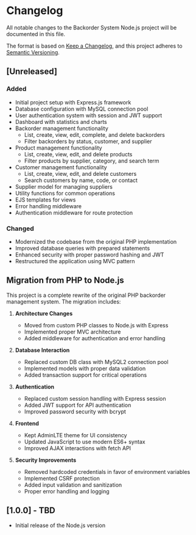 # Changelog

All notable changes to the Backorder System Node.js project will be documented in this file.

The format is based on [Keep a Changelog](https://keepachangelog.com/en/1.0.0/),
and this project adheres to [Semantic Versioning](https://semver.org/spec/v2.0.0.html).

## [Unreleased]

### Added
- Initial project setup with Express.js framework
- Database configuration with MySQL connection pool
- User authentication system with session and JWT support
- Dashboard with statistics and charts
- Backorder management functionality
  - List, create, view, edit, complete, and delete backorders
  - Filter backorders by status, customer, and supplier
- Product management functionality
  - List, create, view, edit, and delete products
  - Filter products by supplier, category, and search term
- Customer management functionality
  - List, create, view, edit, and delete customers
  - Search customers by name, code, or contact
- Supplier model for managing suppliers
- Utility functions for common operations
- EJS templates for views
- Error handling middleware
- Authentication middleware for route protection

### Changed
- Modernized the codebase from the original PHP implementation
- Improved database queries with prepared statements
- Enhanced security with proper password hashing and JWT
- Restructured the application using MVC pattern

## Migration from PHP to Node.js

This project is a complete rewrite of the original PHP backorder management system. The migration includes:

1. **Architecture Changes**
   - Moved from custom PHP classes to Node.js with Express
   - Implemented proper MVC architecture
   - Added middleware for authentication and error handling

2. **Database Interaction**
   - Replaced custom DB class with MySQL2 connection pool
   - Implemented models with proper data validation
   - Added transaction support for critical operations

3. **Authentication**
   - Replaced custom session handling with Express session
   - Added JWT support for API authentication
   - Improved password security with bcrypt

4. **Frontend**
   - Kept AdminLTE theme for UI consistency
   - Updated JavaScript to use modern ES6+ syntax
   - Improved AJAX interactions with fetch API

5. **Security Improvements**
   - Removed hardcoded credentials in favor of environment variables
   - Implemented CSRF protection
   - Added input validation and sanitization
   - Proper error handling and logging

## [1.0.0] - TBD

- Initial release of the Node.js version